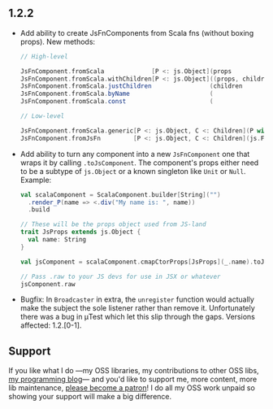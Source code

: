## 1.2.2

* Add ability to create JsFnComponents from Scala fns (without boxing props).
  New methods:

  ```scala
  // High-level

  JsFnComponent.fromScala             [P <: js.Object](props             => VdomElement)
  JsFnComponent.fromScala.withChildren[P <: js.Object]((props, children) => VdomElement)
  JsFnComponent.fromScala.justChildren                (children          => VdomElement)
  JsFnComponent.fromScala.byName                      (                  => VdomElement)
  JsFnComponent.fromScala.const                       (                     VdomElement)

  // Low-level

  JsFnComponent.fromScala.generic[P <: js.Object, C <: Children](P with RAW.PropsWithChildren => VdomElement)
  JsFnComponent.fromJsFn         [P <: js.Object, C <: Children](js.Function1[P with raw.Children, raw.React.Element])
  ```

* Add ability to turn any component into a new `JsFnComponent` one that wraps it by calling `.toJsComponent`.
  The component's props either need to be a subtype of `js.Object` or a known singleton like `Unit` or `Null`.
  Example:

  ```scala
  val scalaComponent = ScalaComponent.builder[String]("")
    .render_P(name => <.div("My name is: ", name))
    .build

  // These will be the props object used from JS-land
  trait JsProps extends js.Object {
    val name: String
  }

  val jsComponent = scalaComponent.cmapCtorProps[JsProps](_.name).toJsComponent

  // Pass .raw to your JS devs for use in JSX or whatever
  jsComponent.raw
  ```

* Bugfix: In `Broadcaster` in extra, the `unregister` function would actually make the subject the sole listener
  rather than remove it. Unfortunately there was a bug in μTest which let this slip through the gaps.
  Versions affected: 1.2.[0-1].

## Support

If you like what I do
—my OSS libraries, my contributions to other OSS libs, [my programming blog](https://japgolly.blogspot.com)—
and you'd like to support me, more content, more lib maintenance, [please become a patron](https://www.patreon.com/japgolly)!
I do all my OSS work unpaid so showing your support will make a big difference.
